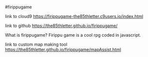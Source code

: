 #firippugame

link to cloud9
https://firippugame-the85thletter.c9users.io/index.html

link to github
https://the85thletter.github.io/firippugame/

What is firippugame?
Firippu game is a cool rpg coded in javascript.

link to custom map making tool
https://the85thletter.github.io/firippugame/mapAssist.html